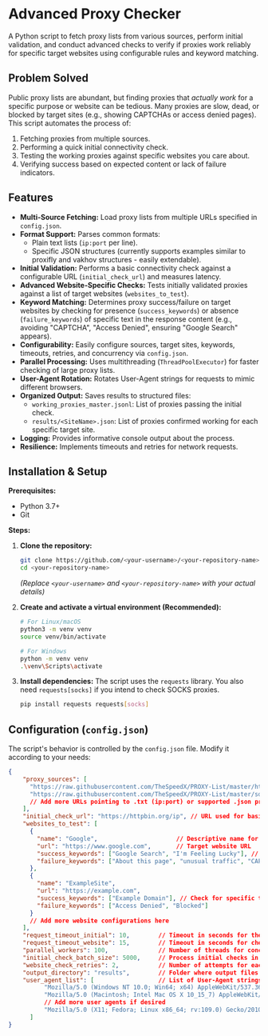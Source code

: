 # Advanced Proxy Checker

A Python script to fetch proxy lists from various sources, perform initial validation, and conduct advanced checks to verify if proxies work reliably for specific target websites using configurable rules and keyword matching.

## Problem Solved

Public proxy lists are abundant, but finding proxies that *actually work* for a specific purpose or website can be tedious. Many proxies are slow, dead, or blocked by target sites (e.g., showing CAPTCHAs or access denied pages). This script automates the process of:

1.  Fetching proxies from multiple sources.
2.  Performing a quick initial connectivity check.
3.  Testing the working proxies against specific websites you care about.
4.  Verifying success based on expected content or lack of failure indicators.

## Features

*   **Multi-Source Fetching:** Load proxy lists from multiple URLs specified in `config.json`.
*   **Format Support:** Parses common formats:
    *   Plain text lists (`ip:port` per line).
    *   Specific JSON structures (currently supports examples similar to proxifly and vakhov structures - easily extendable).
*   **Initial Validation:** Performs a basic connectivity check against a configurable URL (`initial_check_url`) and measures latency.
*   **Advanced Website-Specific Checks:** Tests initially validated proxies against a list of target websites (`websites_to_test`).
*   **Keyword Matching:** Determines proxy success/failure on target websites by checking for presence (`success_keywords`) or absence (`failure_keywords`) of specific text in the response content (e.g., avoiding "CAPTCHA", "Access Denied", ensuring "Google Search" appears).
*   **Configurability:** Easily configure sources, target sites, keywords, timeouts, retries, and concurrency via `config.json`.
*   **Parallel Processing:** Uses multithreading (`ThreadPoolExecutor`) for faster checking of large proxy lists.
*   **User-Agent Rotation:** Rotates User-Agent strings for requests to mimic different browsers.
*   **Organized Output:** Saves results to structured files:
    *   `working_proxies_master.jsonl`: List of proxies passing the initial check.
    *   `results/<SiteName>.json`: List of proxies confirmed working for each specific target site.
*   **Logging:** Provides informative console output about the process.
*   **Resilience:** Implements timeouts and retries for network requests.

## Installation & Setup

**Prerequisites:**

*   Python 3.7+
*   Git

**Steps:**

1.  **Clone the repository:**
    ```bash
    git clone https://github.com/<your-username>/<your-repository-name>.git
    cd <your-repository-name>
    ```
    *(Replace `<your-username>` and `<your-repository-name>` with your actual details)*

2.  **Create and activate a virtual environment (Recommended):**
    ```bash
    # For Linux/macOS
    python3 -m venv venv
    source venv/bin/activate

    # For Windows
    python -m venv venv
    .\venv\Scripts\activate
    ```

3.  **Install dependencies:**
    The script uses the `requests` library. You also need `requests[socks]` if you intend to check SOCKS proxies.
    ```bash
    pip install requests requests[socks]
    ```

## Configuration (`config.json`)

The script's behavior is controlled by the `config.json` file. Modify it according to your needs:

```json
{
    "proxy_sources": [
      "https://raw.githubusercontent.com/TheSpeedX/PROXY-List/master/http.txt", // Example HTTP list
      "https://raw.githubusercontent.com/TheSpeedX/PROXY-List/master/socks5.txt" // Example SOCKS5 list
      // Add more URLs pointing to .txt (ip:port) or supported .json proxy lists
    ],
    "initial_check_url": "https://httpbin.org/ip", // URL used for basic connectivity check
    "websites_to_test": [
      {
        "name": "Google",                      // Descriptive name for the output file (results_Google.json)
        "url": "https://www.google.com",       // Target website URL
        "success_keywords": ["Google Search", "I'm Feeling Lucky"], // List of keywords that MUST be present for success (case-insensitive). Empty list means any 200 OK without failure keywords is success.
        "failure_keywords": ["About this page", "unusual traffic", "CAPTCHA"] // List of keywords indicating failure (case-insensitive). If found, the proxy fails for this site.
      },
      {
        "name": "ExampleSite",
        "url": "https://example.com",
        "success_keywords": ["Example Domain"], // Check for specific text
        "failure_keywords": ["Access Denied", "Blocked"]
      }
      // Add more website configurations here
    ],
    "request_timeout_initial": 10,        // Timeout in seconds for the initial proxy check
    "request_timeout_website": 15,        // Timeout in seconds for checking against specific websites
    "parallel_workers": 100,              // Number of threads for concurrent checks
    "initial_check_batch_size": 5000,     // Process initial checks in batches of this size (adjust based on memory)
    "website_check_retries": 2,           // Number of attempts for each proxy on a specific website (total attempts = 1 + retries)
    "output_directory": "results",        // Folder where output files will be saved
    "user_agent_list": [                  // List of User-Agent strings to rotate randomly
          "Mozilla/5.0 (Windows NT 10.0; Win64; x64) AppleWebKit/537.36 (KHTML, like Gecko) Chrome/109.0.0.0 Safari/537.36",
          "Mozilla/5.0 (Macintosh; Intel Mac OS X 10_15_7) AppleWebKit/537.36 (KHTML, like Gecko) Chrome/109.0.0.0 Safari/537.36",
          // Add more user agents if desired
          "Mozilla/5.0 (X11; Fedora; Linux x86_64; rv:109.0) Gecko/20100101 Firefox/109.0"
      ]
}

